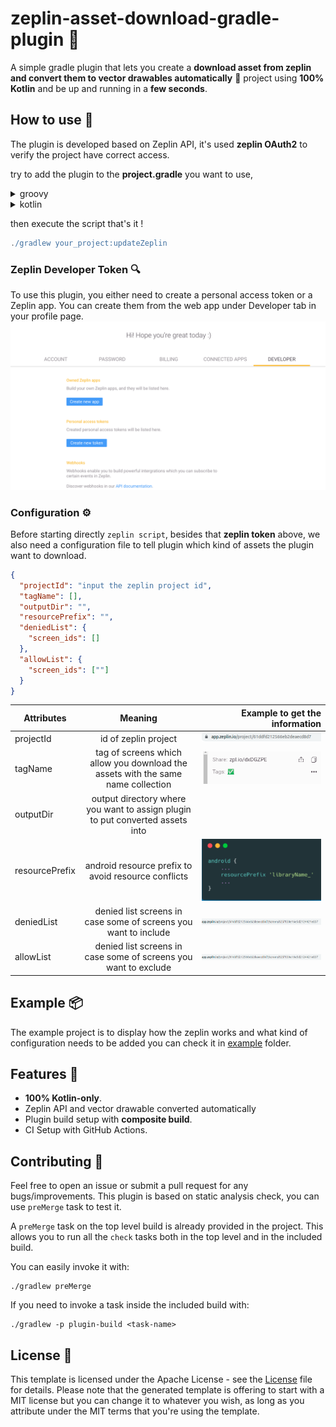 # zeplin-asset-download-gradle-plugin 🐘

A simple gradle plugin that lets you create a **download asset from zeplin  and convert them to vector drawables automatically** 
🐘 project using **100% Kotlin** and be up and running in a **few seconds**. 

## How to use 👣
The plugin is developed based on Zeplin API, it's used **zeplin OAuth2** to verify the project have correct access.

try to add the plugin to the **project.gradle** you want to use,
<details>
  <summary>groovy</summary>
  <code>
   
    plugins {
        ...
        id("io.github.qifan.zeplin.gradle")
    }

    zeplinConfig {
        zeplinToken = "input the correct zeplin token"
        configFile = file("input the correct zeplin file")
    }
</code>
</details>

<details>
  <summary>kotlin</summary>
  <code>

    plugins {
        ...
        id("io.github.qifan.zeplin.gradle")
    }

    zeplinConfig {
        zeplinToken.set("input the correct zeplin token")
        configFile.set(file("input the correct zeplin file"))
    }
</code>
</details>

then execute the script that's it !
```groovy
./gradlew your_project:updateZeplin
```

### Zeplin Developer Token 🔍
To use this plugin, you either need to create a personal access token or a Zeplin app. 
You can create them from the web app under Developer tab in your profile page.
![zeplin developer token](./readme/zeplin.png)

### Configuration ⚙️
Before starting directly `zeplin script`, besides that **zeplin token** above, we also need a configuration file to tell plugin
which kind of assets the plugin want to download.
```json
{
  "projectId": "input the zeplin project id",
  "tagName": [],
  "outputDir": "",
  "resourcePrefix": "",
  "deniedList": {
    "screen_ids": []
  },
  "allowList": {
    "screen_ids": [""]
  }
}
```
| Attributes |                                     Meaning                                      | Example to get the information |
|------------|:--------------------------------------------------------------------------------:|-------------------------------:|
| projectId  |                               id of zeplin project                               |      ![](readme/projectid.png) |
| tagName    | tag of screens which allow you download the assets with the same name collection |            ![](readme/tag.png) |
| outputDir  |  output directory where you want to assign plugin to put converted assets into   |                                |
| resourcePrefix  |               android resource prefix to avoid resource conflicts                |         ![](readme/prefix.png) |
| deniedList  |         denied list screens in case some of screens you want to include          |       ![](readme/screenid.png) |
| allowList  |         denied list screens in case some of screens you want to exclude          |       ![](readme/screenid.png) |


## Example 📦
The example project is to display how the zeplin works and what kind of configuration needs to be added
you can check it in [example](example) folder.

## Features 🎨

- **100% Kotlin-only**.
- Zeplin API and vector drawable converted automatically
- Plugin build setup with **composite build**.
- CI Setup with GitHub Actions.


## Contributing 🤝

Feel free to open an issue or submit a pull request for any bugs/improvements.
This plugin is based on static analysis check, you can use `preMerge` task to test it.

A `preMerge` task on the top level build is already provided in the project. This allows you to run all the `check` tasks both in the top level and in the included build.

You can easily invoke it with:

```
./gradlew preMerge
```

If you need to invoke a task inside the included build with:

```
./gradlew -p plugin-build <task-name>
```

## License 📄

This template is licensed under the Apache License - see the [License](LICENSE) file for details.
Please note that the generated template is offering to start with a MIT license but you can change it to whatever you wish, as long as you attribute under the MIT terms that you're using the template. 
